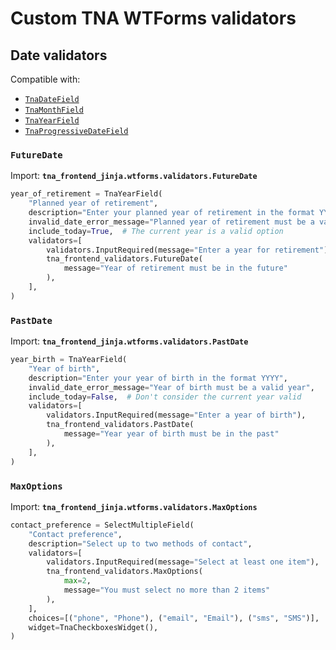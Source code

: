 # Custom TNA WTForms validators

## Date validators

Compatible with:

- [`TnaDateField`](./tna-fields.md#tnadatefield)
- [`TnaMonthField`](./tna-fields.md#tnamonthfield)
- [`TnaYearField`](./tna-fields.md#tnayearfield)
- [`TnaProgressiveDateField`](./tna-fields.md#tnaprogressivedatefield)

### `FutureDate`

Import: **`tna_frontend_jinja.wtforms.validators.FutureDate`**

```py
year_of_retirement = TnaYearField(
    "Planned year of retirement",
    description="Enter your planned year of retirement in the format YYYY",
    invalid_date_error_message="Planned year of retirement must be a valid year",
    include_today=True,  # The current year is a valid option
    validators=[
        validators.InputRequired(message="Enter a year for retirement"),
        tna_frontend_validators.FutureDate(
            message="Year of retirement must be in the future"
        ),
    ],
)
```

### `PastDate`

Import: **`tna_frontend_jinja.wtforms.validators.PastDate`**

```py
year_birth = TnaYearField(
    "Year of birth",
    description="Enter your year of birth in the format YYYY",
    invalid_date_error_message="Year of birth must be a valid year",
    include_today=False,  # Don't consider the current year valid
    validators=[
        validators.InputRequired(message="Enter a year of birth"),
        tna_frontend_validators.PastDate(
            message="Year year of birth must be in the past"
        ),
    ],
)
```

### `MaxOptions`

Import: **`tna_frontend_jinja.wtforms.validators.MaxOptions`**

```py
contact_preference = SelectMultipleField(
    "Contact preference",
    description="Select up to two methods of contact",
    validators=[
        validators.InputRequired(message="Select at least one item"),
        tna_frontend_validators.MaxOptions(
            max=2,
            message="You must select no more than 2 items"
        ),
    ],
    choices=[("phone", "Phone"), ("email", "Email"), ("sms", "SMS")],
    widget=TnaCheckboxesWidget(),
)
```
